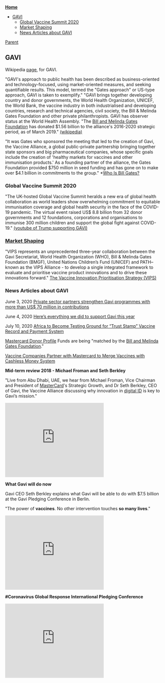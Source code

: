 <!-- START doctoc generated TOC please keep comment here to allow auto update -->
<!-- DON'T EDIT THIS SECTION, INSTEAD RE-RUN doctoc TO UPDATE -->
**[Home](#pages/blog/cv19/index)**

- [GAVI](#gavi)
  - [Global Vaccine Summit 2020](#global-vaccine-summit-2020)
  - [Market Shaping](#market-shaping)
  - [News Articles about GAVI](#news-articles-about-gavi)

<!-- END doctoc generated TOC please keep comment here to allow auto update -->

[Parent](#pages/blog/cv19/artificial)

## GAVI

Wikipedia [page](https://en.wikipedia.org/wiki/GAVI), 
 for GAVI.

"GAVI's approach to public health has been described as business-oriented and 
technology-focused, using market-oriented measures, and seeking quantifiable 
results. This model, termed the "Gates approach" or US-type approach, GAVI is 
taken to exemplify." 
"GAVI brings together developing country and donor governments, the 
World Health Organization, UNICEF, the World Bank, the vaccine industry in 
both industrialised and developing countries, research and technical 
agencies, civil society, the Bill & Melinda Gates Foundation and other 
private philanthropists. GAVI has observer status at the World Health Assembly.
"The [Bill and Melinda Gates Foundation](#pages/blog/cv19/bilmel)
has donated $1.56 billion to the 
alliance's 2016-2020 strategic period, as of March 2019."
[(wikipedia)](https://en.wikipedia.org/wiki/GAVI) 

"It was Gates who sponsored the meeting that led to the creation of Gavi, the 
Vaccine Alliance, a global public-private partnership bringing together state 
sponsors and big pharmaceutical companies, whose specific goals include the 
creation of 'healthy markets for vaccines and other immunisation products.' As 
a founding partner of the alliance, the Gates Foundation provided $750 million 
in seed funding and has gone on to make over $4.1 billion in commitments to the 
group." *[Who Is Bill Gates?](https://www.corbettreport.com/gates/)

### Global Vaccine Summit 2020

"The UK-hosted Global Vaccine Summit heralds a new era of global health 
collaboration as world leaders show overwhelming commitment to equitable 
immunisation coverage and global health security in the face of the COVID-19 
pandemic. The virtual event raised US$ 8.8 billion from 32 donor governments 
and 12 foundations, corporations and organisations to immunise 300 million 
children and support the global fight against 
COVID-19." 
[(youtube of Trump supporting GAVI)](https://www.youtube.com/watch?v=_pV1U9s3vJ0)

### [Market Shaping](https://www.gavi.org/our-alliance/market-shaping)

"VIPS represents an unprecedented three-year collaboration between the Gavi 
Secretariat, World Health Organization (WHO), Bill & Melinda Gates 
Foundation (BMGF), United Nations Children’s Fund (UNICEF) and PATH– known 
as the VIPS Alliance - to develop a single integrated framework to evaluate and 
prioritise vaccine product innovations and to drive these innovations forward."
[The Vaccine Innovation Prioritisation Strategy (VIPS)](https://www.gavi.org/our-alliance/market-shaping/vaccine-innovation-prioritisation-strategy)

### News Articles about GAVI

June 3, 2020
[Private sector partners strengthen Gavi programmes with more than US$ 70 million in contributions](https://www.gavi.org/news/media-room/private-sector-partners-strengthen-gavi-programmes-more-us-70-million-contributions)

June 4, 2020
[Here’s everything we did to support Gavi this year](https://www.one.org/international/blog/gavi-funding-one-campaign/)

July 10, 2020
[Africa to Become Testing Ground for “Trust Stamp” Vaccine Record and Payment System](https://www.mintpressnews.com/africa-trust-stamp-covid-19-vaccine-record-payment-system/269346/)

[Mastercard Donor Profile](https://www.gavi.org/investing-gavi/funding/donor-profiles/mastercard)
Funds are being "matched by the 
[Bill and Melinda Gates Foundation](#pages/blog/cv19/bilmel)."


[Vaccine Companies Partner with Mastercard to Merge Vaccines with Cashless Money System](https://davidicke.com/2020/07/29/vaccine-companies-partner-with-mastercard-to-merge-vaccines-with-cashless-money-system/)

**Mid-term review 2018 - Michael Froman and Seth Berkley**

"Live from Abu Dhabi, UAE, we hear from Michael Froman, Vice Chairman and 
President of [MasterCard](#pages/blog/cv19/mastercard)'s Strategic Growth, 
and Dr Seth Berkley, CEO of Gavi, the Vaccine Alliance discussing why 
innovation in [digital ID](#pages/blog/cv19/id2020) is key to Gavi’s mission."

<iframe width="320" height="240" src="https://www.youtube.com/embed/-aBE4JpHzVE" frameborder="0" allow="accelerometer; autoplay; encrypted-media; gyroscope; picture-in-picture" allowfullscreen></iframe>

**What Gavi will do now**

Gavi CEO Seth Berkley explains what Gavi will be able to do with $7.5 billion at the Gavi Pledging Conference in Berlin.

"The power of **vaccines**.  No other intervention touches **so many lives**."

<iframe width="320" height="240" src="https://www.youtube.com/embed/XsPu-JCR_3w" frameborder="0" allow="accelerometer; autoplay; encrypted-media; gyroscope; picture-in-picture" allowfullscreen></iframe>


**#Coronavirus Global Response International Pledging Conference**

<iframe width="320" height="240" src="https://www.youtube.com/embed/ngBTZ4xp3HM" frameborder="0" allow="accelerometer; autoplay; encrypted-media; gyroscope; picture-in-picture" allowfullscreen></iframe>
